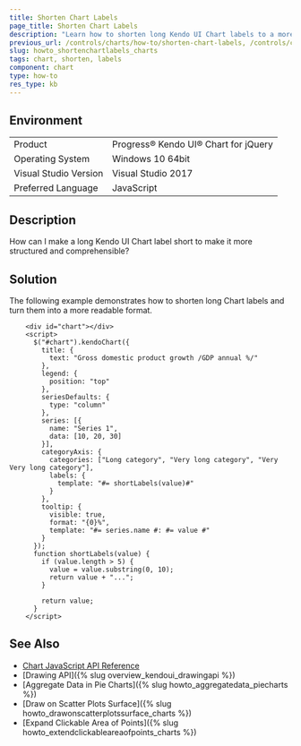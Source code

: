 ```yaml
---
title: Shorten Chart Labels
page_title: Shorten Chart Labels
description: "Learn how to shorten long Kendo UI Chart labels to a more readable format."
previous_url: /controls/charts/how-to/shorten-chart-labels, /controls/charts/how-to/appearance/shorten-chart-labels
slug: howto_shortenchartlabels_charts
tags: chart, shorten, labels
component: chart
type: how-to
res_type: kb
---
```


## Environment

<table>
 <tr>
  <td>Product</td>
  <td>Progress® Kendo UI® Chart for jQuery</td>
 </tr>
 <tr>
  <td>Operating System</td>
  <td>Windows 10 64bit</td>
 </tr>
 <tr>
  <td>Visual Studio Version</td>
  <td>Visual Studio 2017</td>
 </tr>
 <tr>
  <td>Preferred Language</td>
  <td>JavaScript</td>
 </tr>
</table>

## Description

How can I make a long Kendo UI Chart label short to make it more structured and comprehensible?

## Solution

The following example demonstrates how to shorten long Chart labels and turn them into a more readable format.

```dojo
    <div id="chart"></div>
    <script>
      $("#chart").kendoChart({
        title: {
          text: "Gross domestic product growth /GDP annual %/"
        },
        legend: {
          position: "top"
        },
        seriesDefaults: {
          type: "column"
        },
        series: [{
          name: "Series 1",
          data: [10, 20, 30]
        }],
        categoryAxis: {
          categories: ["Long category", "Very long category", "Very Very long category"],
          labels: {
            template: "#= shortLabels(value)#"
          }
        },
        tooltip: {
          visible: true,
          format: "{0}%",
          template: "#= series.name #: #= value #"
        }
      });
      function shortLabels(value) {
        if (value.length > 5) {
          value = value.substring(0, 10);
          return value + "...";
        }

        return value;
      }
    </script>
```

## See Also

* [Chart JavaScript API Reference](/api/javascript/dataviz/ui/chart)
* [Drawing API]({% slug overview_kendoui_drawingapi %})
* [Aggregate Data in Pie Charts]({% slug howto_aggregatedata_piecharts %})
* [Draw on Scatter Plots Surface]({% slug howto_drawonscatterplotssurface_charts %})
* [Expand Clickable Area of Points]({% slug howto_extendclickableareaofpoints_charts %})
